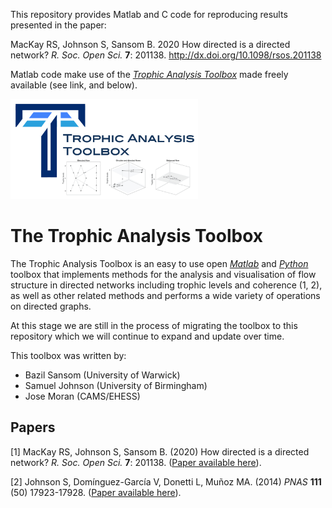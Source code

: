 This repository provides Matlab and C code for reproducing results presented in the paper:

MacKay RS, Johnson S, Sansom B. 2020 How directed is a directed network? *R. Soc. Open Sci.* **7**: 201138.
http://dx.doi.org/10.1098/rsos.201138

Matlab code make use of the [*Trophic Analysis Toolbox*](https://github.com/BazilSansom/How-directed-is-a-directed-network/tree/master/Matlab_files) made freely available (see link, and below).

<img src="TAT_logo.png" width="300"/>

# The Trophic Analysis Toolbox

The Trophic Analysis Toolbox is an easy to use open [*Matlab*](https://github.com/BazilSansom/How-directed-is-a-directed-network/tree/master/Matlab_files) and [*Python*](https://github.com/BazilSansom/How-directed-is-a-directed-network/tree/master/Python_files) toolbox that implements methods for the analysis and visualisation of flow structure in directed networks including trophic levels and coherence (1, 2), as well as other related methods and performs a wide variety of operations on directed graphs.

At this stage we are still in the process of migrating the toolbox to this repository which we will continue to expand and update
over time.

This toolbox was written by:
- Bazil Sansom (University of Warwick)
- Samuel Johnson (University of Birmingham)
- Jose Moran (CAMS/EHESS)

## Papers

[1] MacKay RS, Johnson S, Sansom B. (2020) How directed is a directed network? *R. Soc. Open Sci.* **7**: 201138. ([Paper available here](https://royalsocietypublishing.org/doi/10.1098/rsos.201138)).

[2] Johnson S, Domínguez-García V, Donetti L, Muñoz MA. (2014) *PNAS* **111** (50) 17923-17928. ([Paper available here](https://doi.org/10.1073/pnas.1409077111)).
